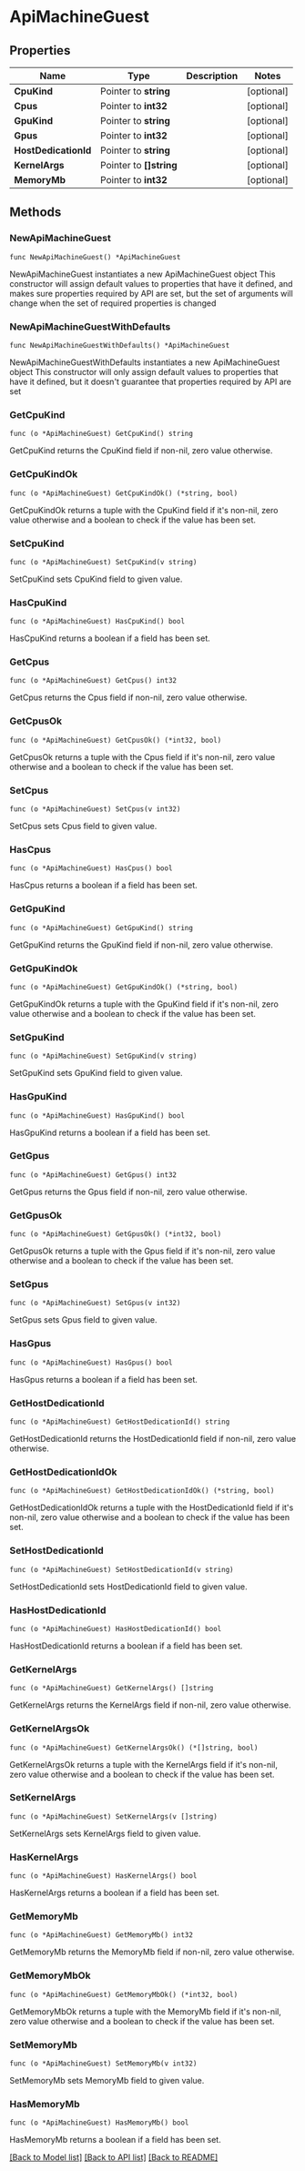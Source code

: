 # ApiMachineGuest

## Properties

Name | Type | Description | Notes
------------ | ------------- | ------------- | -------------
**CpuKind** | Pointer to **string** |  | [optional] 
**Cpus** | Pointer to **int32** |  | [optional] 
**GpuKind** | Pointer to **string** |  | [optional] 
**Gpus** | Pointer to **int32** |  | [optional] 
**HostDedicationId** | Pointer to **string** |  | [optional] 
**KernelArgs** | Pointer to **[]string** |  | [optional] 
**MemoryMb** | Pointer to **int32** |  | [optional] 

## Methods

### NewApiMachineGuest

`func NewApiMachineGuest() *ApiMachineGuest`

NewApiMachineGuest instantiates a new ApiMachineGuest object
This constructor will assign default values to properties that have it defined,
and makes sure properties required by API are set, but the set of arguments
will change when the set of required properties is changed

### NewApiMachineGuestWithDefaults

`func NewApiMachineGuestWithDefaults() *ApiMachineGuest`

NewApiMachineGuestWithDefaults instantiates a new ApiMachineGuest object
This constructor will only assign default values to properties that have it defined,
but it doesn't guarantee that properties required by API are set

### GetCpuKind

`func (o *ApiMachineGuest) GetCpuKind() string`

GetCpuKind returns the CpuKind field if non-nil, zero value otherwise.

### GetCpuKindOk

`func (o *ApiMachineGuest) GetCpuKindOk() (*string, bool)`

GetCpuKindOk returns a tuple with the CpuKind field if it's non-nil, zero value otherwise
and a boolean to check if the value has been set.

### SetCpuKind

`func (o *ApiMachineGuest) SetCpuKind(v string)`

SetCpuKind sets CpuKind field to given value.

### HasCpuKind

`func (o *ApiMachineGuest) HasCpuKind() bool`

HasCpuKind returns a boolean if a field has been set.

### GetCpus

`func (o *ApiMachineGuest) GetCpus() int32`

GetCpus returns the Cpus field if non-nil, zero value otherwise.

### GetCpusOk

`func (o *ApiMachineGuest) GetCpusOk() (*int32, bool)`

GetCpusOk returns a tuple with the Cpus field if it's non-nil, zero value otherwise
and a boolean to check if the value has been set.

### SetCpus

`func (o *ApiMachineGuest) SetCpus(v int32)`

SetCpus sets Cpus field to given value.

### HasCpus

`func (o *ApiMachineGuest) HasCpus() bool`

HasCpus returns a boolean if a field has been set.

### GetGpuKind

`func (o *ApiMachineGuest) GetGpuKind() string`

GetGpuKind returns the GpuKind field if non-nil, zero value otherwise.

### GetGpuKindOk

`func (o *ApiMachineGuest) GetGpuKindOk() (*string, bool)`

GetGpuKindOk returns a tuple with the GpuKind field if it's non-nil, zero value otherwise
and a boolean to check if the value has been set.

### SetGpuKind

`func (o *ApiMachineGuest) SetGpuKind(v string)`

SetGpuKind sets GpuKind field to given value.

### HasGpuKind

`func (o *ApiMachineGuest) HasGpuKind() bool`

HasGpuKind returns a boolean if a field has been set.

### GetGpus

`func (o *ApiMachineGuest) GetGpus() int32`

GetGpus returns the Gpus field if non-nil, zero value otherwise.

### GetGpusOk

`func (o *ApiMachineGuest) GetGpusOk() (*int32, bool)`

GetGpusOk returns a tuple with the Gpus field if it's non-nil, zero value otherwise
and a boolean to check if the value has been set.

### SetGpus

`func (o *ApiMachineGuest) SetGpus(v int32)`

SetGpus sets Gpus field to given value.

### HasGpus

`func (o *ApiMachineGuest) HasGpus() bool`

HasGpus returns a boolean if a field has been set.

### GetHostDedicationId

`func (o *ApiMachineGuest) GetHostDedicationId() string`

GetHostDedicationId returns the HostDedicationId field if non-nil, zero value otherwise.

### GetHostDedicationIdOk

`func (o *ApiMachineGuest) GetHostDedicationIdOk() (*string, bool)`

GetHostDedicationIdOk returns a tuple with the HostDedicationId field if it's non-nil, zero value otherwise
and a boolean to check if the value has been set.

### SetHostDedicationId

`func (o *ApiMachineGuest) SetHostDedicationId(v string)`

SetHostDedicationId sets HostDedicationId field to given value.

### HasHostDedicationId

`func (o *ApiMachineGuest) HasHostDedicationId() bool`

HasHostDedicationId returns a boolean if a field has been set.

### GetKernelArgs

`func (o *ApiMachineGuest) GetKernelArgs() []string`

GetKernelArgs returns the KernelArgs field if non-nil, zero value otherwise.

### GetKernelArgsOk

`func (o *ApiMachineGuest) GetKernelArgsOk() (*[]string, bool)`

GetKernelArgsOk returns a tuple with the KernelArgs field if it's non-nil, zero value otherwise
and a boolean to check if the value has been set.

### SetKernelArgs

`func (o *ApiMachineGuest) SetKernelArgs(v []string)`

SetKernelArgs sets KernelArgs field to given value.

### HasKernelArgs

`func (o *ApiMachineGuest) HasKernelArgs() bool`

HasKernelArgs returns a boolean if a field has been set.

### GetMemoryMb

`func (o *ApiMachineGuest) GetMemoryMb() int32`

GetMemoryMb returns the MemoryMb field if non-nil, zero value otherwise.

### GetMemoryMbOk

`func (o *ApiMachineGuest) GetMemoryMbOk() (*int32, bool)`

GetMemoryMbOk returns a tuple with the MemoryMb field if it's non-nil, zero value otherwise
and a boolean to check if the value has been set.

### SetMemoryMb

`func (o *ApiMachineGuest) SetMemoryMb(v int32)`

SetMemoryMb sets MemoryMb field to given value.

### HasMemoryMb

`func (o *ApiMachineGuest) HasMemoryMb() bool`

HasMemoryMb returns a boolean if a field has been set.


[[Back to Model list]](../README.md#documentation-for-models) [[Back to API list]](../README.md#documentation-for-api-endpoints) [[Back to README]](../README.md)


